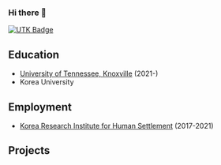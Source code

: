 ### Hi there 👋
[![UTK Badge](https://img.shields.io/badge/UTK-GradStudent-orange)](https://www.utk.edu/)

## Education
- [University of Tennessee, Knoxville](https://www.utk.edu/) (2021-)
- Korea University

## Employment
- [Korea Research Institute for Human Settlement](https://www.krihs.re.kr/eng/) (2017-2021)

## Projects

<!--
**ChangwhaOh/ChangwhaOh** is a ✨ _special_ ✨ repository because its `README.md` (this file) appears on your GitHub profile.

Here are some ideas to get you started:

- 🔭 I’m currently working on ...
- 🌱 I’m currently learning ...
- 👯 I’m looking to collaborate on ...
- 🤔 I’m looking for help with ...
- 💬 Ask me about ...
- 📫 How to reach me: ...
- 😄 Pronouns: ...
- ⚡ Fun fact: ...
-->
